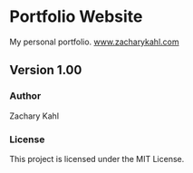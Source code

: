 # Portfolio Website
My personal portfolio.
www.zacharykahl.com

## Version 1.00

### Author
Zachary Kahl

### License
This project is licensed under the MIT License.

